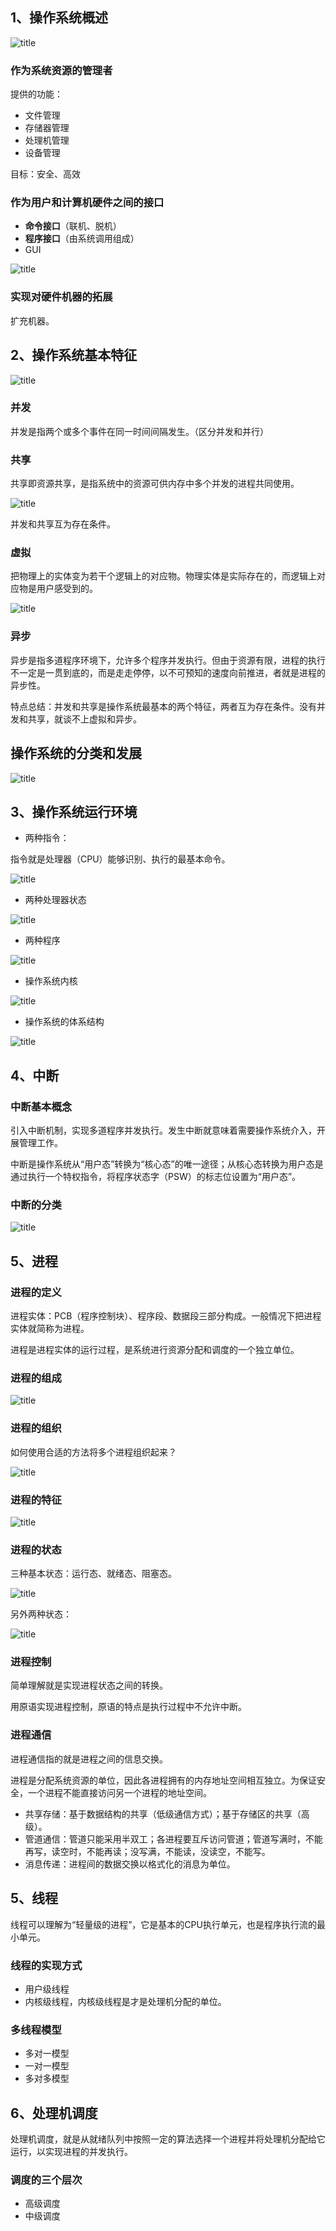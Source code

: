 ## 1、操作系统概述

![title](https://raw.githubusercontent.com/XQLong/Logging/master/img/2019/08/02/1564718862757-1564718862957.png)

### 作为系统资源的管理者

提供的功能：
- 文件管理
- 存储器管理
- 处理机管理
- 设备管理

目标：安全、高效

### 作为用户和计算机硬件之间的接口

- **命令接口**（联机、脱机）
- **程序接口**（由系统调用组成）
- GUI

![title](https://raw.githubusercontent.com/XQLong/Logging/master/img/2019/08/02/1564719180677-1564719180684.png)

### 实现对硬件机器的拓展

扩充机器。

## 2、操作系统基本特征

![title](https://raw.githubusercontent.com/XQLong/Logging/master/img/2019/08/02/1564719572447-1564719572453.png)

### 并发

并发是指两个或多个事件在同一时间间隔发生。（区分并发和并行）

### 共享

共享即资源共享，是指系统中的资源可供内存中多个并发的进程共同使用。

![title](https://raw.githubusercontent.com/XQLong/Logging/master/img/2019/08/02/1564719783117-1564719783123.png)

并发和共享互为存在条件。

### 虚拟

把物理上的实体变为若干个逻辑上的对应物。物理实体是实际存在的，而逻辑上对应物是用户感受到的。

![title](https://raw.githubusercontent.com/XQLong/Logging/master/img/2019/08/02/1564728101232-1564728101238.png)

### 异步

异步是指多道程序环境下，允许多个程序并发执行。但由于资源有限，进程的执行不一定是一贯到底的，而是走走停停，以不可预知的速度向前推进，者就是进程的异步性。

特点总结：并发和共享是操作系统最基本的两个特征，两者互为存在条件。没有并发和共享，就谈不上虚拟和异步。

## 操作系统的分类和发展

![title](https://raw.githubusercontent.com/XQLong/Logging/master/img/2019/08/02/1564729193413-1564729193418.png)

## 3、操作系统运行环境

- 两种指令：

指令就是处理器（CPU）能够识别、执行的最基本命令。

![title](https://raw.githubusercontent.com/XQLong/Logging/master/img/2019/08/02/1564729368721-1564729368727.png)

- 两种处理器状态

![title](https://raw.githubusercontent.com/XQLong/Logging/master/img/2019/08/02/1564729437634-1564729437638.png)

- 两种程序

![title](https://raw.githubusercontent.com/XQLong/Logging/master/img/2019/08/02/1564729523951-1564729523955.png)

- 操作系统内核

![title](https://raw.githubusercontent.com/XQLong/Logging/master/img/2019/08/02/1564729731675-1564729731680.png)

- 操作系统的体系结构

![title](https://raw.githubusercontent.com/XQLong/Logging/master/img/2019/08/02/1564730005155-1564730005159.png)

## 4、中断

### 中断基本概念

引入中断机制，实现多道程序并发执行。发生中断就意味着需要操作系统介入，开展管理工作。

中断是操作系统从“用户态”转换为“核心态”的唯一途径；从核心态转换为用户态是通过执行一个特权指令，将程序状态字（PSW）的标志位设置为“用户态”。

### 中断的分类

![title](https://raw.githubusercontent.com/XQLong/Logging/master/img/2019/08/02/1564731039640-1564731039645.png)

## 5、进程

### 进程的定义

进程实体：PCB（程序控制块）、程序段、数据段三部分构成。一般情况下把进程实体就简称为进程。

进程是进程实体的运行过程，是系统进行资源分配和调度的一个独立单位。

### 进程的组成

![title](https://raw.githubusercontent.com/XQLong/Logging/master/img/2019/08/02/1564732793369-1564732793374.png)

### 进程的组织

如何使用合适的方法将多个进程组织起来？

![title](https://raw.githubusercontent.com/XQLong/Logging/master/img/2019/08/02/1564733077962-1564733077966.png)

### 进程的特征

![title](https://raw.githubusercontent.com/XQLong/Logging/master/img/2019/08/02/1564733163021-1564733163028.png)

### 进程的状态

三种基本状态：运行态、就绪态、阻塞态。

![title](https://raw.githubusercontent.com/XQLong/Logging/master/img/2019/08/02/1564733737201-1564733737206.png)

另外两种状态：

![title](https://raw.githubusercontent.com/XQLong/Logging/master/img/2019/08/02/1564733839881-1564733839887.png)

### 进程控制

简单理解就是实现进程状态之间的转换。

用原语实现进程控制，原语的特点是执行过程中不允许中断。

### 进程通信

进程通信指的就是进程之间的信息交换。

进程是分配系统资源的单位，因此各进程拥有的内存地址空间相互独立。为保证安全，一个进程不能直接访问另一个进程的地址空间。

- 共享存储：基于数据结构的共享（低级通信方式）；基于存储区的共享（高级）。
- 管道通信：管道只能采用半双工；各进程要互斥访问管道；管道写满时，不能再写，读空时，不能再读；没写满，不能读，没读空，不能写。
- 消息传递：进程间的数据交换以格式化的消息为单位。

## 5、线程

线程可以理解为“轻量级的进程”，它是基本的CPU执行单元，也是程序执行流的最小单元。

### 线程的实现方式

- 用户级线程
- 内核级线程，内核级线程是才是处理机分配的单位。

### 多线程模型

- 多对一模型
- 一对一模型
- 多对多模型

## 6、处理机调度

处理机调度，就是从就绪队列中按照一定的算法选择一个进程并将处理机分配给它运行，以实现进程的并发执行。

### 调度的三个层次

- 高级调度
- 中级调度



